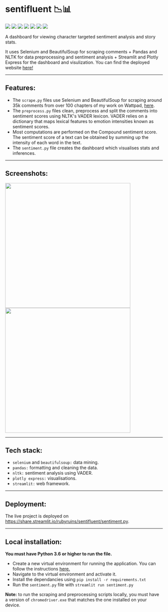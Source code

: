 
sentifluent 📉📊
============

[![](https://img.shields.io/badge/Made_with-Python3-blue?style=for-the-badge&logo=python)]()
[![](https://img.shields.io/badge/Made_with-pandas-blue?style=for-the-badge&logo=pandas)]()
[![](https://img.shields.io/badge/Made_with-selenium-blue?style=for-the-badge&logo=selenium)]()
[![](https://img.shields.io/badge/Made_with-nltk-blue?style=for-the-badge&logo=nltk)]()
[![](https://img.shields.io/badge/Made_with-plotly-blue?style=for-the-badge&logo=plotly)]()
[![](https://img.shields.io/badge/Made_with-streamlit-blue?style=for-the-badge&logo=streamlit)]()
[![](https://img.shields.io/badge/deployed_on-heroku-blue?style=for-the-badge&logo=heroku)]()

A dashboard for viewing character targeted sentiment analysis and story stats.

It uses Selenium and BeautifulSoup for scraping comments + Pandas and NLTK for data preprocessing and sentiment analysis +  Streamlit and Plotly Express for the dashboard and visulization. You can find the deployed website [here!](https://share.streamlit.io/rubyruins/sentifluent/sentiment.py) 

---

## Features:

- The `scrape.py` files use Selenium and BeautifulSoup for scraping around 35k comments from over 100 chapters of my work on Wattpad, [here](https://www.wattpad.com/user/rubyruins).
- The `preprocess.py` files clean, preprocess and split the comments into sentiment scores using NLTK's VADER lexicon. VADER relies on a dictionary that maps lexical features to emotion intensities known as sentiment scores. 
- Most computations are performed on the Compound sentiment score. The sentiment score of a text can be obtained by summing up the intensity of each word in the text.
- The `sentiment.py` file creates the dashboard which visualises stats and inferences.

---

## Screenshots:

<p float="left">
  <img src="https://user-images.githubusercontent.com/50259869/100525910-07eccd80-31ea-11eb-8c5c-138c80920abf.png" width="400" />
  <img src="https://user-images.githubusercontent.com/50259869/100525926-205ce800-31ea-11eb-8260-b72ba77cf053.png" width="400" /> 
</p>

---

## Tech stack:

- `selenium` and `beautifulsoup:` data mining.
- `pandas:` formatting and cleaning the data.
- `nltk:` sentiment analysis using VADER.
- `plotly express:` visualisations.
- `streamlit:` web framework.

---

## Deployment:

The live project is deployed on https://share.streamlit.io/rubyruins/sentifluent/sentiment.py. 

---

## Local installation:

**You must have Python 3.6 or higher to run the file.**

- Create a new virtual environment for running the application. You can follow the instructions [here.](https://uoa-eresearch.github.io/eresearch-cookbook/recipe/2014/11/26/python-virtual-env/)
- Navigate to the virtual environment and activate it.
- Install the dependancies using `pip install -r requirements.txt`
- Run the `sentiment.py` file with `streamlit run sentiment.py`

**Note:** to run the scraping and preprocessing scripts locally, you must have a version of `chromedriver.exe` that matches the one installed on your device. 
